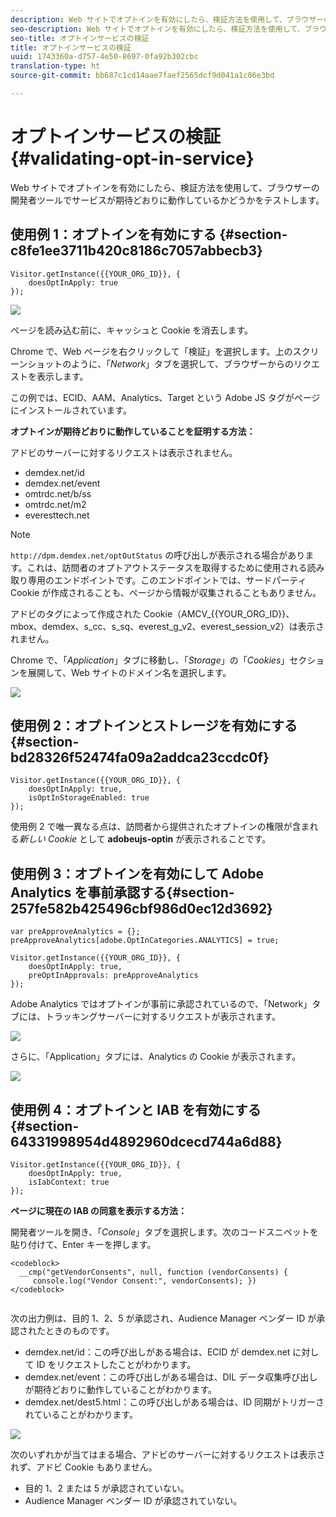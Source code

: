 ```yaml
---
description: Web サイトでオプトインを有効にしたら、検証方法を使用して、ブラウザーの開発者ツールでサービスが期待どおりに動作しているかどうかをテストします。
seo-description: Web サイトでオプトインを有効にしたら、検証方法を使用して、ブラウザーの開発者ツールでサービスが期待どおりに動作しているかどうかをテストします。
seo-title: オプトインサービスの検証
title: オプトインサービスの検証
uuid: 1743360a-d757-4e50-8697-0fa92b302cbc
translation-type: ht
source-git-commit: bb687c1cd14aae7faef2565dcf9d041a1c06e3bd

---
```



# オプトインサービスの検証{#validating-opt-in-service}

Web サイトでオプトインを有効にしたら、検証方法を使用して、ブラウザーの開発者ツールでサービスが期待どおりに動作しているかどうかをテストします。

## 使用例 1：オプトインを有効にする {#section-c8fe1ee3711b420c8186c7057abbecb3}

```
Visitor.getInstance({{YOUR_ORG_ID}}, { 
    doesOptInApply: true 
});
```

![](assets/use_case_1_1.png)

ページを読み込む前に、キャッシュと Cookie を消去します。

Chrome で、Web ページを右クリックして「検証」を選択します。上のスクリーンショットのように、「*Network*」タブを選択して、ブラウザーからのリクエストを表示します。

この例では、ECID、AAM、Analytics、Target という Adobe JS タグがページにインストールされています。

**オプトインが期待どおりに動作していることを証明する方法：**

アドビのサーバーに対するリクエストは表示されません。

* demdex.net/id
* demdex.net/event
* omtrdc.net/b/ss
* omtrdc.net/m2
* everesttech.net

>[!NOTE]
>
>`http://dpm.demdex.net/optOutStatus` の呼び出しが表示される場合があります。これは、訪問者のオプトアウトステータスを取得するために使用される読み取り専用のエンドポイントです。このエンドポイントでは、サードパーティ Cookie が作成されることも、ページから情報が収集されることもありません。

アドビのタグによって作成された Cookie（AMCV_{{YOUR_ORG_ID}}、mbox、demdex、s_cc、s_sq、everest_g_v2、everest_session_v2）は表示されません。

Chrome で、「*Application*」タブに移動し、「*Storage*」の「*Cookies*」セクションを展開して、Web サイトのドメイン名を選択します。

![](assets/use_case_1_2.png)

## 使用例 2：オプトインとストレージを有効にする{#section-bd28326f52474fa09a2addca23ccdc0f}

```
Visitor.getInstance({{YOUR_ORG_ID}}, { 
    doesOptInApply: true, 
    isOptInStorageEnabled: true 
});
```

使用例 2 で唯一異なる点は、訪問者から提供されたオプトインの権限が含まれる*新しい Cookie* として **adobeujs-optin** が表示されることです。

## 使用例 3：オプトインを有効にして Adobe Analytics を事前承認する{#section-257fe582b425496cbf986d0ec12d3692}

```
var preApproveAnalytics = {}; 
preApproveAnalytics[adobe.OptInCategories.ANALYTICS] = true;

Visitor.getInstance({{YOUR_ORG_ID}}, { 
    doesOptInApply: true, 
    preOptInApprovals: preApproveAnalytics 
});
```

Adobe Analytics ではオプトインが事前に承認されているので、「Network」タブには、トラッキングサーバーに対するリクエストが表示されます。

![](assets/use_case_3_1.png)

さらに、「Application」タブには、Analytics の Cookie が表示されます。

![](assets/use_case_3_2.png)

## 使用例 4：オプトインと IAB を有効にする{#section-64331998954d4892960dcecd744a6d88}

```
Visitor.getInstance({{YOUR_ORG_ID}}, { 
    doesOptInApply: true, 
    isIabContext: true 
});
```

**ページに現在の IAB の同意を表示する方法：**

開発者ツールを開き、「*Console*」タブを選択します。次のコードスニペットを貼り付けて、Enter キーを押します。

```
<codeblock>
  __cmp("getVendorConsents", null, function (vendorConsents) { 
     console.log("Vendor Consent:", vendorConsents); }) 
</codeblock>  
  
```

次の出力例は、目的 1、2、5 が承認され、Audience Manager ベンダー ID が承認されたときのものです。

* demdex.net/id：この呼び出しがある場合は、ECID が demdex.net に対して ID をリクエストしたことがわかります。
* demdex.net/event：この呼び出しがある場合は、DIL データ収集呼び出しが期待どおりに動作していることがわかります。
* demdex.net/dest5.html：この呼び出しがある場合は、ID 同期がトリガーされていることがわかります。

![](assets/use_case_4_1.png)

次のいずれかが当てはまる場合、アドビのサーバーに対するリクエストは表示されず、アドビ Cookie もありません。

* 目的 1、2 または 5 が承認されていない。
* Audience Manager ベンダー ID が承認されていない。